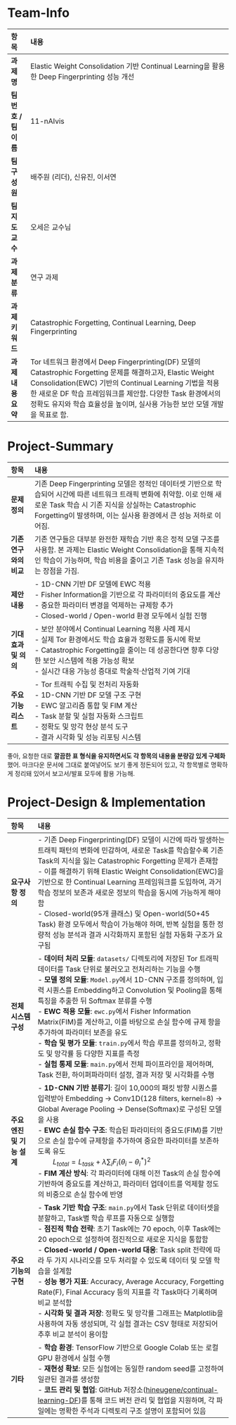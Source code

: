 # Team-Info

| 항목 | 내용 |
|:--|:--|
| **과제명** | Elastic Weight Consolidation 기반 Continual Learning을 활용한 Deep Fingerprinting 성능 개선 |
| **팀 번호 / 팀 이름** | 11-nAIvis |
| **팀 구성원** | 배주원 (리더), 신유진, 이서연 |
| **팀 지도교수** | 오세은 교수님 |
| **과제 분류** | 연구 과제 |
| **과제 키워드** | Catastrophic Forgetting, Continual Learning, Deep Fingerprinting |
| **과제 내용 요약** | Tor 네트워크 환경에서 Deep Fingerprinting(DF) 모델의 Catastrophic Forgetting 문제를 해결하고자, Elastic Weight Consolidation(EWC) 기반의 Continual Learning 기법을 적용한 새로운 DF 학습 프레임워크를 제안함. 다양한 Task 환경에서의 정확도 유지와 학습 효율성을 높이며, 실사용 가능한 보안 모델 개발을 목표로 함. |


# Project-Summary

| 항목 | 내용 |
|:--|:--|
| **문제 정의** | 기존 Deep Fingerprinting 모델은 정적인 데이터셋 기반으로 학습되어 시간에 따른 네트워크 트래픽 변화에 취약함. 이로 인해 새로운 Task 학습 시 기존 지식을 상실하는 Catastrophic Forgetting이 발생하며, 이는 실사용 환경에서 큰 성능 저하로 이어짐. |
| **기존 연구와의 비교** | 기존 연구들은 대부분 완전한 재학습 기반 혹은 정적 모델 구조를 사용함. 본 과제는 Elastic Weight Consolidation을 통해 지속적인 학습이 가능하며, 학습 비용을 줄이고 기존 Task 성능을 유지하는 장점을 가짐. |
| **제안 내용** | - 1D-CNN 기반 DF 모델에 EWC 적용<br>- Fisher Information을 기반으로 각 파라미터의 중요도를 계산<br>- 중요한 파라미터 변경을 억제하는 규제항 추가<br>- Closed-world / Open-world 환경 모두에서 실험 진행 |
| **기대효과 및 의의** | - 보안 분야에서 Continual Learning 적용 사례 제시<br>- 실제 Tor 환경에서도 학습 효율과 정확도를 동시에 확보<br>- Catastrophic Forgetting을 줄이는 데 성공한다면 향후 다양한 보안 시스템에 적용 가능성 확보<br>- 실시간 대응 가능성 증대로 학술적·산업적 기여 기대 |
| **주요 기능 리스트** | - Tor 트래픽 수집 및 전처리 자동화<br>- 1D-CNN 기반 DF 모델 구조 구현<br>- EWC 알고리즘 통합 및 FIM 계산<br>- Task 분할 및 실험 자동화 스크립트<br>- 정확도 및 망각 현상 분석 도구<br>- 결과 시각화 및 성능 리포팅 시스템 |

좋아, 요청한 대로 **깔끔한 표 형식을 유지하면서도 각 항목의 내용을 분량감 있게 구체화**했어. 마크다운 문서에 그대로 붙여넣어도 보기 좋게 정돈되어 있고, 각 항목별로 명확하게 정리돼 있어서 보고서/발표 모두에 활용 가능해.

# Project-Design & Implementation

| 항목 | 내용 |
|:--|:--|
| **요구사항 정의** | - 기존 Deep Fingerprinting(DF) 모델이 시간에 따라 발생하는 트래픽 패턴의 변화에 민감하여, 새로운 Task를 학습할수록 기존 Task의 지식을 잃는 Catastrophic Forgetting 문제가 존재함<br>- 이를 해결하기 위해 Elastic Weight Consolidation(EWC)을 기반으로 한 Continual Learning 프레임워크를 도입하여, 과거 학습 정보의 보존과 새로운 정보의 학습을 동시에 가능하게 해야 함<br>- Closed-world(95개 클래스) 및 Open-world(50+45 Task) 환경 모두에서 학습이 가능해야 하며, 반복 실험을 통한 정량적 성능 분석과 결과 시각화까지 포함된 실험 자동화 구조가 요구됨 |
| **전체 시스템 구성** | - **데이터 처리 모듈**: `datasets/` 디렉토리에 저장된 Tor 트래픽 데이터를 Task 단위로 불러오고 전처리하는 기능을 수행<br>- **모델 정의 모듈**: `Model.py`에서 1D-CNN 구조를 정의하며, 입력 시퀀스를 Embedding하고 Convolution 및 Pooling을 통해 특징을 추출한 뒤 Softmax 분류를 수행<br>- **EWC 적용 모듈**: `ewc.py`에서 Fisher Information Matrix(FIM)를 계산하고, 이를 바탕으로 손실 함수에 규제 항을 추가하여 파라미터 보존을 유도<br>- **학습 및 평가 모듈**: `train.py`에서 학습 루프를 정의하고, 정확도 및 망각률 등 다양한 지표를 측정<br>- **실험 통제 모듈**: `main.py`에서 전체 파이프라인을 제어하며, Task 전환, 하이퍼파라미터 설정, 결과 저장 및 시각화를 수행 |
| **주요 엔진 및 기능 설계** | - **1D-CNN 기반 분류기**: 길이 10,000의 패킷 방향 시퀀스를 입력받아 Embedding → Conv1D(128 filters, kernel=8) → Global Average Pooling → Dense(Softmax)로 구성된 모델을 사용<br>- **EWC 손실 함수 구조**: 학습된 파라미터의 중요도(FIM)를 기반으로 손실 함수에 규제항을 추가하여 중요한 파라미터를 보존하도록 유도<br>&nbsp;&nbsp;&nbsp;&nbsp;&nbsp;&nbsp;&nbsp;&nbsp;$L_{total} = L_{task} + \lambda \sum_i F_i (\theta_i - \theta_i^*)^2$<br>- **FIM 계산 방식**: 각 파라미터에 대해 이전 Task의 손실 함수에 기반하여 중요도를 계산하고, 파라미터 업데이트를 억제할 정도의 비중으로 손실 함수에 반영 |
| **주요 기능의 구현** | - **Task 기반 학습 구조**: `main.py`에서 Task 단위로 데이터셋을 분할하고, Task별 학습 루프를 자동으로 실행함<br>- **점진적 학습 전략**: 초기 Task에는 70 epoch, 이후 Task에는 20 epoch으로 설정하여 점진적으로 새로운 지식을 통합함<br>- **Closed-world / Open-world 대응**: Task split 전략에 따라 두 가지 시나리오를 모두 처리할 수 있도록 데이터 및 모델 학습을 설계함<br>- **성능 평가 지표**: Accuracy, Average Accuracy, Forgetting Rate(F), Final Accuracy 등의 지표를 각 Task마다 기록하며 비교 분석함<br>- **시각화 및 결과 저장**: 정확도 및 망각률 그래프는 Matplotlib을 사용하여 자동 생성되며, 각 실험 결과는 CSV 형태로 저장되어 추후 비교 분석이 용이함 |
| **기타** | - **학습 환경**: TensorFlow 기반으로 Google Colab 또는 로컬 GPU 환경에서 실험 수행<br>- **재현성 확보**: 모든 실험에는 동일한 random seed를 고정하여 일관된 결과를 생성함<br>- **코드 관리 및 협업**: GitHub 저장소([hineugene/continual-learning-DF](https://github.com/hineugene/continual-learning-DF))를 통해 코드 버전 관리 및 협업을 지원하며, 각 파일에는 명확한 주석과 디렉토리 구조 설명이 포함되어 있음 |
